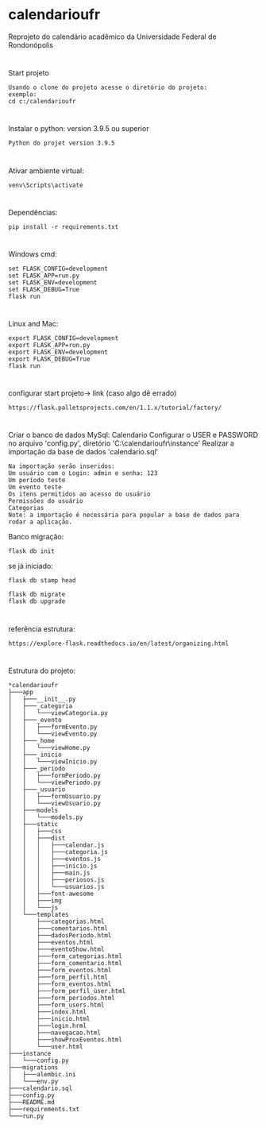 # calendarioufr
Reprojeto do calendário acadêmico da Universidade Federal de Rondonópolis
#
Start projeto

	Usando o clone do projeto acesse o diretório do projeto:
	exemplo: 
	cd c:/calendarioufr
#
Instalar o python: version 3.9.5 ou superior

	Python do projet version 3.9.5
#
Ativar ambiente virtual:

	venv\Scripts\activate
#
Dependências: 

	pip install -r requirements.txt
#
Windows cmd:

	set FLASK_CONFIG=development
	set FLASK_APP=run.py
	set FLASK_ENV=development
	set FLASK_DEBUG=True 
	flask run
#
Linux and Mac:

	export FLASK_CONFIG=development
	export FLASK_APP=run.py
	export FLASK_ENV=development
	export FLASK_DEBUG=True
	flask run
#
configurar start projeto-> link (caso algo dê errado)

	https://flask.palletsprojects.com/en/1.1.x/tutorial/factory/

#
Criar o banco de dados MySql: Calendario
Configurar o USER e PASSWORD no arquivo 'config.py', diretório 'C:\calendarioufr\instance'
Realizar a importação da base de dados 'calendario.sql'

	Na importação serão inseridos:
	Um usuário com o Login: admin e senha: 123
	Um período teste
	Um evento teste
	Os itens permitidos ao acesso do usuário
	Permissões do usuário
	Categorias
	Note: a importação é necessária para popular a base de dados para rodar a aplicação.

Banco migração:

	flask db init

se já iniciado:

	flask db stamp head

	flask db migrate
	flask db upgrade
#
referência estrutura:

	https://explore-flask.readthedocs.io/en/latest/organizing.html
#
Estrutura do projeto:

	*calendarioufr
	├───app
	│	├───__init__.py
	│	├───_categoria
	│	│	└───viewCategoria.py
	│	├───_evento
	│	│	├───formEvento.py
	│	│	└───viewEvento.py
	│	├───_home
	│	│	└───viewHome.py
	│	├───_inicio
	│	│	└───viewInicio.py
	│	├───_periodo
	│	│	├───formPeriodo.py
	│	│	└───viewPeriodo.py
	│	├───_usuario
	│	│	├───formUsuario.py
	│	│	└───viewUsuario.py
	│	├───models
	│	│	└───models.py
	│	├───static
	│	│	├───css
	│	│	├───dist
	│	│	│	├───calendar.js
	│	│	│	├───categoria.js
	│	│	│	├───eventos.js
	│	│	│	├───inicio.js
	│	│	│	├───main.js
	│	│	│	├───periosos.js
	│	│	│	└───usuarios.js
	│	│	├───font-awesome
	│	│	├───img
	│	│	└───js
	│	└───templates
	│		├───categorias.html
	│		├───comentarios.html
	│		├───dadosPeriodo.html
	│		├───eventos.html
	│		├───eventoShow.html
	│		├───form_categorias.html
	│		├───form_comentario.html
	│		├───form_eventos.html
	│		├───form_perfil.html
	│		├───form_eventos.html
	│		├───form_perfil_ùser.html
	│		├───form_periodos.html
	│		├───form_users.html
	│		├───index.html
	│		├───inicio.html
	│		├───login.hrml
	│		├───navegacao.html
	│		├───showProxEventos.html
	│		└───user.html
	├───instance
	│	└───config.py
	├───migrations
	│	├───alembic.ini
	│	└───env.py
	├───calendario.sql
	├───config.py
	├───README.md
	├───requirements.txt
	└───run.py
#